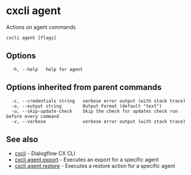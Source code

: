 # cxcli agent

Actions on agent commands

```
cxcli agent [flags]
```

## Options

```
  -h, --help   help for agent
```

## Options inherited from parent commands

```
  -c, --credentials string   verbose error output (with stack trace)
  -o, --output string        Output Format (default "text")
  -u, --skip-update-check    Skip the check for updates check run before every command
  -v, --verbose              verbose error output (with stack trace)
```

## See also

* [cxcli](/cmd/cxcli/)	 - Dialogflow CX CLI
* [cxcli agent export](/cmd/cxcli_agent_export/)	 - Executes an export for a specific agent
* [cxcli agent restore](/cmd/cxcli_agent_restore/)	 - Executes a restore action for a specific agent

